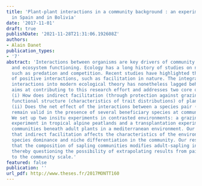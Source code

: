 ```yaml
---
title: 'Plant-plant interactions in a community background : an experimental approach
  in Spain and in Bolivia'
date: '2017-11-01'
draft: true
publishDate: '2021-11-28T21:31:06.192608Z'
authors:
- Alain Danet
publication_types:
- '7'
abstract: 'Interactions between organisms are key drivers of community composition
  and ecosystem functioning. Ecology has a long history of studies on negative interactions,
  such as predation and competition. Recent studies have highlighted the importance
  of positive interactions, such as facilitation in nature. The integration of these
  interactions into modern ecological theory has nonetheless lagged behind. This thesis
  aims at contributing to this research effort and addresses two core questions :
  (i) How does indirect facilitation (through protection against grazing) affect the
  functional structure (characteristics of trait distributions) of plant communities?
  (ii) Does the net effect of the interactions between a species pair (benefactor-beneficiary)
  remain valid in the presence of several beneficiary species at community level?
  We set up two insitu experiments in contrasted environments: a grazing exclusion
  experiment in tropical alpine peatlands and a transplantation experiment of sapling
  communities beneath adult plants in a mediterranean environment. Our results showed
  that indirect facilitation affects the characteristics of the environmental filter,
  species dominance and niche differentiation in the community. Our results also suggested
  that the composition of sapling communities modifies adult-sapling interactions,
  thereby questioning the possibility of extrapolating results from pairs of individuals
  to the community scale.'
featured: false
publication: ''
url_pdf: http://www.theses.fr/2017MONTT160
---
```


